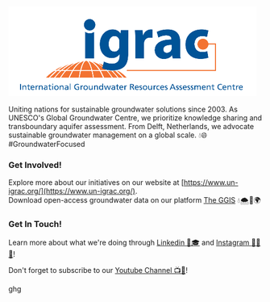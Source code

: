 ![Uniting nations for sustainable groundwater solutions since 2003. As UNESCO's Global Groundwater Centre, we prioritize knowledge sharing and transboundary aquifer assessment. From Delft, Netherlands, we advocate sustainable groundwater management on a global scale. 💧🌐 #GroundwaterFocused](https://github.com/UNIGRAC/.github/blob/main/igrac_logo.png)

Uniting nations for sustainable groundwater solutions since 2003. As UNESCO's Global Groundwater Centre, we prioritize knowledge sharing and transboundary aquifer assessment. From Delft, Netherlands, we advocate sustainable groundwater management on a global scale. 💧🌐 #GroundwaterFocused

### Get Involved!
Explore more about our initiatives on our website at [https://www.un-igrac.org/](https://www.un-igrac.org/).  
Download open-access groundwater data on our platform [The GGIS](https://ggis.un-igrac.org/) 💧🌨️🌱🌍

### Get In Touch!

Learn more about what we're doing through [Linkedin 💼🎓](https://www.linkedin.com/company/igrac/mycompany/) and [Instagram 📸🎨 🌴](https://instagram.com/unescoigrac?igshid=MmVlMjlkMTBhMg==)!

Don't forget to subscribe to our [Youtube Channel 📺🚀](https://www.youtube.com/@igrac-internationalgroundw5640/videos)! 

ghg
